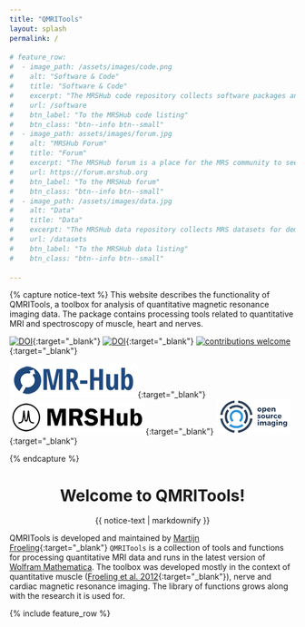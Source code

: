 ```yaml
---
title: "QMRITools"
layout: splash
permalink: /

# feature_row:
#  - image_path: /assets/images/code.png
#    alt: "Software & Code"
#    title: "Software & Code"
#    excerpt: "The MRSHub code repository collects software packages and functions to process, manipulate, analyse, and display MRS data."
#    url: /software
#    btn_label: "To the MRSHub code listing"
#    btn_class: "btn--info btn--small"
#  - image_path: assets/images/forum.jpg
#    alt: "MRSHub Forum"
#    title: "Forum"
#    excerpt: "The MRSHub forum is a place for the MRS community to seek support, exchange ideas, ask questions, and collaborate."
#    url: https://forum.mrshub.org
#    btn_label: "To the MRSHub forum"
#    btn_class: "btn--info btn--small"
#  - image_path: /assets/images/data.jpg
#    alt: "Data"
#    title: "Data"
#    excerpt: "The MRSHub data repository collects MRS datasets for demonstration and testing of new methods."     
#    url: /datasets
#    btn_label: "To the MRSHub data listing"
#    btn_class: "btn--info btn--small"

---
```


{% capture notice-text %}
This website describes the functionality of QMRITools, a toolbox for analysis of quantitative magnetic resonance imaging data. The package contains processing tools related to quantitative MRI and spectroscopy of muscle, heart and nerves.

[![DOI](https://zenodo.org/badge/DOI/10.5281/zenodo.3820494.svg)](https://doi.org/10.5281/zenodo.3820494){:target="_blank"}
[![DOI](https://joss.theoj.org/papers/10.21105/joss.01204/status.svg)](https://doi.org/10.21105/joss.01204){:target="_blank"}
[![contributions welcome](https://img.shields.io/badge/contributions-welcome-brightgreen.svg?style=flat)](https://github.com/mfroeling/QMRITools){:target="_blank"}


[![MR-Hub](assets/images/MR-Hub.png)](https://ismrm.github.io/mrhub/){:target="_blank"}
[![MRSHub](assets/images/MRSHub.png)](https://mrshub.org/software_analysis/#QMRITools){:target="_blank"}
[![OpenSourceImaging](assets/images/open_source_images.png)](https://www.opensourceimaging.org/project/qmritools-mathematica-toolbox-for-quantitative-mri-data/){:target="_blank"}

{% endcapture %}

<div class="notice--info" align="center">
  <h1>Welcome to QMRITools!</h1>
  {{ notice-text | markdownify }}
</div>

QMRITools is developed and maintained by [Martijn Froeling](https://www.researchgate.net/profile/Martijn-Froeling){:target="_blank"}
`QMRITools` is a collection of tools and functions for processing quantitative MRI data and runs in the latest version of
[Wolfram Mathematica](http://www.wolfram.com/mathematica/). The toolbox was developed mostly in the 
context of quantitative muscle ([Froeling et al. 2012](https://onlinelibrary.wiley.com/doi/10.1002/jmri.23608){:target="_blank"}), 
nerve and cardiac magnetic resonance imaging. The library of functions grows along with the research it is
used for.

{% include feature_row %}
